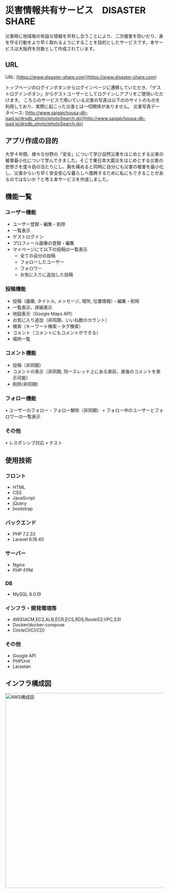 <!-- <p align="center"><img src="https://laravel.com/assets/img/components/logo-laravel.svg"></p>

<p align="center">
<a href="https://travis-ci.org/laravel/framework"><img src="https://travis-ci.org/laravel/framework.svg" alt="Build Status"></a>
<a href="https://packagist.org/packages/laravel/framework"><img src="https://poser.pugx.org/laravel/framework/d/total.svg" alt="Total Downloads"></a>
<a href="https://packagist.org/packages/laravel/framework"><img src="https://poser.pugx.org/laravel/framework/v/stable.svg" alt="Latest Stable Version"></a>
<a href="https://packagist.org/packages/laravel/framework"><img src="https://poser.pugx.org/laravel/framework/license.svg" alt="License"></a>
</p> -->

# 災害情報共有サービス　DISASTER SHARE

災害時に地域毎の有益な情報を共有し合うことにより、二次被害を防いだり、身を守る行動をより早く取れるようにすることを目的としたサービスです。本サービスは大阪府を対象として作成されています。
<!-- Laravel is a web application framework with expressive, elegant syntax. We believe development must be an enjoyable and creative experience to be truly fulfilling. Laravel attempts to take the pain out of development by easing common tasks used in the majority of web projects, such as: -->

## URL
URL: [https://www.disaster-share.com](https://www.disaster-share.com)
<!-- - [Simple, fast routing engine](https://laravel.com/docs/routing).
- [Powerful dependency injection container](https://laravel.com/docs/container).
- Multiple back-ends for [session](https://laravel.com/docs/session) and [cache](https://laravel.com/docs/cache) storage.
- Expressive, intuitive [database ORM](https://laravel.com/docs/eloquent).
- Database agnostic [schema migrations](https://laravel.com/docs/migrations).
- [Robust background job processing](https://laravel.com/docs/queues).
- [Real-time event broadcasting](https://laravel.com/docs/broadcasting). -->
トップページのログインボタンからログインページに遷移していただき、「ゲストログインボタン」からゲストユーザーとしてログインしアプリをご使用いただけます。
こちらのサービスで用いている災害の写真は以下ののサイトのものを利用しており、実際に起こった災害とは一切関係がありません。
災害写真データベース: [http://www.saigaichousa-db-isad.jp/drsdb_photo/photoSearch.do](http://www.saigaichousa-db-isad.jp/drsdb_photo/photoSearch.do)


<!-- Laravel is accessible, yet powerful, providing tools needed for large, robust applications. -->

## アプリ作成の目的

<!-- Laravel has the most extensive and thorough [documentation](https://laravel.com/docs) and video tutorial library of any modern web application framework, making it a breeze to get started learning the framework.

If you're not in the mood to read, [Laracasts](https://laracasts.com) contains over 1100 video tutorials on a range of topics including Laravel, modern PHP, unit testing, JavaScript, and more. Boost the skill level of yourself and your entire team by digging into our comprehensive video library. -->
大学４年間、様々な分野の「安全」について学び自然災害をはじめとする災害の被害最小化について学んできました。そこで東日本大震災をはじめとする災害の悲惨さを度々目の当たりにし、胸を痛めると同時に自分にも災害の被害を最小化し、災害からいち早く安全安心な暮らしへ復興するために私にもできることがあるのではないか？と考え本サービスを作成しました。
<!-- ## 工夫した点
・無限コメント機能
・CI/CDパイプラインの構築 -->


## 機能一覧
### ユーザー機能
- ユーザー登録・編集・削除
- 一覧表示
- ゲストログイン
- プロフィール画像の登録・編集
- マイページにて以下の投稿の一覧表示
    - 全ての自分の投稿
    - フォローしたユーザー
    - フォロワー
    - お気に入りに追加した投稿
### 投稿機能
- 投稿（画像, タイトル, メッセージ, 場所, 位置情報）・編集・削除
- 一覧表示、詳細表示
- 地図表示（Google Maps API）
- お気に入り追加（非同期、いいね数のカウント）
- 検索（キーワード検索・タグ検索）
- コメント（コメントにもコメントができる）
- 場所一覧
### コメント機能
- 投稿（非同期）
- コメントの表示（非同期, 同一スレッド上にある直前、直後のコメントを表示可能）
- 削除(非同期)
### フォロー機能
•	ユーザーのフォロー・フォロー解除（非同期）
•	フォロー中のユーザーとフォロワーの一覧表示
### その他
•	レスポンシブ対応
•	テスト

<!-- ## Laravel Sponsors -->
## 使用技術
### フロント
- HTML
- CSS
- JavaScript
- jQuery
- bootstrap
### バックエンド
- PHP 7.2.33
- Laravel 6.18.40
### サーバー
- Nginx
- PHP-FPM

### DB
- MySQL 8.0.19
### インフラ・開発環境等
- AWS(ACM,EC2,ALB,ECR,ECS,RDS,Route53,VPC,S3)
- Docker/docker-compose
- CircleCI(CI/CD)
### その他
- Google API
- PHPUnit
- Larastan

<!-- We would like to extend our thanks to the following sponsors for helping fund on-going Laravel development. If you are interested in becoming a sponsor, please visit the Laravel [Patreon page](https://patreon.com/taylorotwell): -->

<!-- - **[Vehikl](https://vehikl.com/)**
- **[Tighten Co.](https://tighten.co)**
- **[British Software Development](https://www.britishsoftware.co)**
- [Fragrantica](https://www.fragrantica.com)
- [SOFTonSOFA](https://softonsofa.com/)
- [User10](https://user10.com)
- [Soumettre.fr](https://soumettre.fr/)
- [CodeBrisk](https://codebrisk.com)
- [1Forge](https://1forge.com)
- [TECPRESSO](https://tecpresso.co.jp/)
- [Pulse Storm](http://www.pulsestorm.net/)
- [Runtime Converter](http://runtimeconverter.com/)
- [WebL'Agence](https://weblagence.com/) -->

## インフラ構成図
<img width="618" alt="AWS構成図" src="https://user-images.githubusercontent.com/47106952/96061588-94f3f580-0ece-11eb-8afc-2f7db68f278e.png">

<!-- ## Contributing

Thank you for considering contributing to the Laravel framework! The contribution guide can be found in the [Laravel documentation](https://laravel.com/docs/contributions).

## Security Vulnerabilities

If you discover a security vulnerability within Laravel, please send an e-mail to Taylor Otwell via [taylor@laravel.com](mailto:taylor@laravel.com). All security vulnerabilities will be promptly addressed.

## License

The Laravel framework is open-sourced software licensed under the [MIT license](https://opensource.org/licenses/MIT). -->
